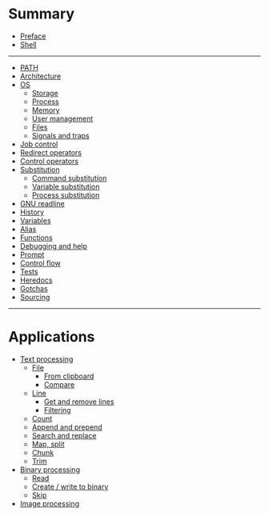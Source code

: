# Summary

- [Preface](./preface.md)
- [Shell]()

---
- [PATH](./path.md)
- [Architecture](./architecture.md)
- [OS](./os.md)
    - [Storage](./storage.md)
    - [Process](./process.md)
    - [Memory](./memory.md)
    - [User management](./user-management.md)
    - [Files](./files.md)
    - [Signals and traps](./signals-and-traps.md)
- [Job control](./job-control.md)
- [Redirect operators](./redirects.md)
- [Control operators](./control-operators.md)
- [Substitution]()
  - [Command substitution](./command-substitution.md)
  - [Variable substitution](./variable-substitution.md)
  - [Process substitution](./process-substitution.md)
- [GNU readline](./gnu-readline.md)
- [History](./history.md)
- [Variables](./variables.md)
- [Alias](./alias.md)
- [Functions](./functions.md)
- [Debugging and help](./debugging.md)
- [Prompt](./prompt.md)
- [Control flow](./control-flow.md)
- [Tests](./tests.md)
- [Heredocs](./heredocs.md)
- [Gotchas](./gotchas.md)
- [Sourcing](./sourcing.md)

--- 

# Applications


- [Text processing](./text-processing/index.md)
  - [File]()
    - [From clipboard](./write-to-file-from-clipboard.md)
    - [Compare](./text-processing/compare.md)
  - [Line]()
    - [Get and remove lines](./text-processing/file.md)
    - [Filtering](./text-processing/filtering.md)
  - [Count](./text-processing/count.md)
  - [Append and prepend](./text-processing/line-manipulation.md)
  - [Search and replace](./text-processing/search-and-replace.md)
  - [Map, split](./text-processing/split.md)
  - [Chunk](./text-processing/chunk.md)
  - [Trim](./text-processing/trim.md)
- [Binary processing]()
  - [Read](./binary-processing/read.md)
  - [Create / write to binary](./binary-processing/write.md)
  - [Skip](./binary-processing/skip.md)
- [Image processing](./image-processing.md)

